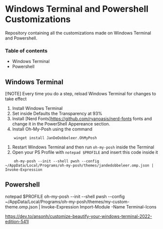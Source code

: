 # Windows Terminal and Powershell Customizations
Repository containing all the customizations made on Windows Terminal and Powershell.

### Table of contents
+ Windows Terminal
+ Powershell

## Windows Terminal
[!NOTE] Every time you do a step, reload Windows Terminal for changes to take effect

1. Install Windows Terminal
1. Set inside Defaults the Transparency at 93%
1. Install [Nerd Fonts]https://github.com/ryanoasis/nerd-fonts fonts and change it in the PowerShell Appereance section.
1. Install Oh-My-Posh using the command
```	
	winget install JanDeDobbeleer.OhMyPosh
```
1. Restart Windows Terminal and then run `oh-my-posh` inside the Terminal
1. Open your PS Profile with `notepad $PROFILE` and insert this code inside it
```
	oh-my-posh --init --shell pwsh --config ~/AppData/Local/Programs/oh-my-posh/themes/jandedobbeleer.omp.json | Invoke-Expression
```


## Powershell
notepad $PROFILE
oh-my-posh --init --shell pwsh --config ~/AppData/Local/Programs/oh-my-posh/themes/my-custom-theme.omp.json | Invoke-Expression
Import-Module -Name Terminal-Icons


https://dev.to/ansonh/customize-beautify-your-windows-terminal-2022-edition-541l
